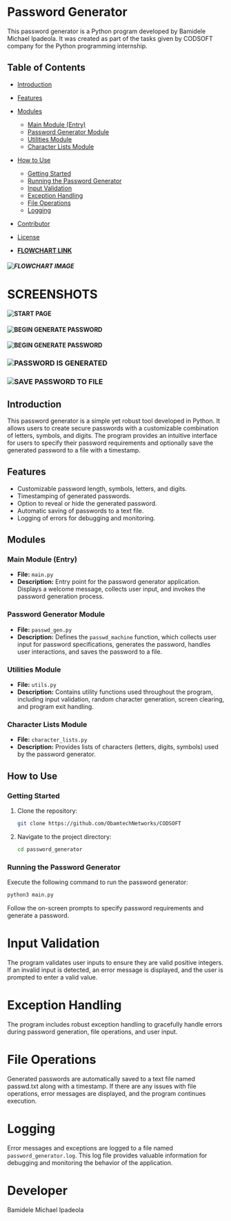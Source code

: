 # Password Generator

This password generator is a Python program developed by Bamidele Michael Ipadeola. It was created as part of the tasks given by CODSOFT company for the Python programming internship.

## Table of Contents

- [Introduction](#introduction)
- [Features](#features)
- [Modules](#modules)
  - [Main Module (Entry)](#main-module-entry)
  - [Password Generator Module](#password-generator-module)
  - [Utilities Module](#utilities-module)
  - [Character Lists Module](#character-lists-module)
- [How to Use](#how-to-use)
  - [Getting Started](#getting-started)
  - [Running the Password Generator](#running-the-password-generator)
  - [Input Validation](#input-validation)
  - [Exception Handling](#exception-handling)
  - [File Operations](#file-operations)
  - [Logging](#logging)
- [Contributor](#contributor)
- [License](#license)

- [**FLOWCHART LINK**](https://whimsical.com/password-generator-flowchart-GFNVevyXgJ1nzZc2yyop6r@2Ux7TurymNCxX391fzhb)
##### ![FLOWCHART IMAGE](https://github.com/ObamtechNetworks/CODSOFT/blob/main/password_generator/images/PASSWORD%20GENERATOR%20FLOWCHART.png)

# SCREENSHOTS
#### ![START PAGE](https://github.com/ObamtechNetworks/CODSOFT/blob/main/password_generator/images/password_gen.png)

#### ![BEGIN GENERATE PASSWORD](https://github.com/ObamtechNetworks/CODSOFT/blob/main/password_generator/images/start%20to%20generate%20password.png)

#### ![BEGIN GENERATE PASSWORD](https://github.com/ObamtechNetworks/CODSOFT/blob/main/password_generator/images/start%20to%20generate%20password.png)

### ![PASSWORD IS GENERATED](https://github.com/ObamtechNetworks/CODSOFT/blob/main/password_generator/images/passwd%20is%20generated.png)

### ![SAVE PASSWORD TO FILE](https://github.com/ObamtechNetworks/CODSOFT/blob/main/password_generator/images/password%20file.png)


## Introduction

This password generator is a simple yet robust tool developed in Python. It allows users to create secure passwords with a customizable combination of letters, symbols, and digits. The program provides an intuitive interface for users to specify their password requirements and optionally save the generated password to a file with a timestamp.

## Features

- Customizable password length, symbols, letters, and digits.
- Timestamping of generated passwords.
- Option to reveal or hide the generated password.
- Automatic saving of passwords to a text file.
- Logging of errors for debugging and monitoring.

## Modules

### Main Module (Entry)

- **File:** `main.py`
- **Description:** Entry point for the password generator application. Displays a welcome message, collects user input, and invokes the password generation process.

### Password Generator Module

- **File:** `passwd_gen.py`
- **Description:** Defines the `passwd_machine` function, which collects user input for password specifications, generates the password, handles user interactions, and saves the password to a file.

### Utilities Module

- **File:** `utils.py`
- **Description:** Contains utility functions used throughout the program, including input validation, random character generation, screen clearing, and program exit handling.

### Character Lists Module

- **File:** `character_lists.py`
- **Description:** Provides lists of characters (letters, digits, symbols) used by the password generator.

## How to Use

### Getting Started

1. Clone the repository:

    ```bash
    git clone https://github.com/ObamtechNetworks/CODSOFT
    ```

2. Navigate to the project directory:

    ```bash
    cd password_generator
    ```

### Running the Password Generator

Execute the following command to run the password generator:

```bash
python3 main.py
```

Follow the on-screen prompts to specify password requirements and generate a password.

# Input Validation
The program validates user inputs to ensure they are valid positive integers. If an invalid input is detected, an error message is displayed, and the user is prompted to enter a valid value.

# Exception Handling
The program includes robust exception handling to gracefully handle errors during password generation, file operations, and user input.

# File Operations
Generated passwords are automatically saved to a text file named passwd.txt along with a timestamp. If there are any issues with file operations, error messages are displayed, and the program continues execution.

# Logging
Error messages and exceptions are logged to a file named `password_generator.log`. This log file provides valuable information for debugging and monitoring the behavior of the application.

# Developer
Bamidele Michael Ipadeola
